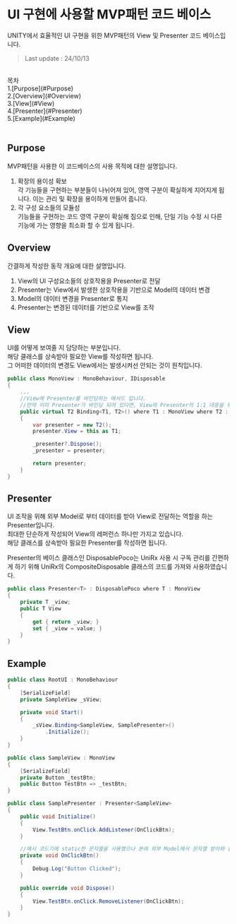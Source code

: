 # UI 구현에 사용할 MVP패턴 코드 베이스
UNITY에서 효율적인 UI 구현을 위한 MVP패턴의 View 및 Presenter 코드 베이스입니다.
>Last update : 24/10/13
<br>
목차
<br>
1.[Purpose](#Purpose)<br>
2.[Overview](#Overview)<br>
3.[View](#View)<br>
4.[Presenter](#Presenter)<br>
5.[Example](#Example)<br>
<br>

## Purpose
MVP패턴을 사용한 이 코드베이스의 사용 목적에 대한 설명입니다.
1. 확장의 용이성 확보<br>
    각 기능들을 구현하는 부분들이 나뉘어져 있어, 영역 구분이 확실하게 지어지게 됩니다. 이는 관리 및 확장을 용이하게 만들어 줍니다.<br>
2. 각 구성 요소들의 모듈성<br>
    기능들을 구현하는 코드 영역 구분이 확실해 짐으로 인해, 단일 기능 수정 시 다른 기능에 가는 영향을 최소화 할 수 있게 됩니다.<br>

## Overview
간결하게 작성한 동작 개요에 대한 설명입니다.
1. View의 UI 구성요소들의 상호작용을 Presenter로 전달
2. Presenter는 View에서 발생한 상호작용을 기반으로 Model의 데이터 변경
3. Model의 데이터 변경을 Presenter로 통지
4. Presenter는 변경된 데이터를 기반으로 View를 조작

## View
UI를 어떻게 보여줄 지 담당하는 부분입니다.<br>
해당 클래스를 상속받아 필요한 View를 작성하면 됩니다.<br>
그 어떠한 데이터의 변경도 View에서는 발생시켜선 안되는 것이 원칙입니다.

```C#
public class MonoView : MonoBehaviour, IDisposable
{
    ...
    //View에 Presenter를 바인딩하는 메서드 입니다.
    //만약 이미 Presenter가 바인딩 되어 있다면, View와 Presenter의 1:1 대응을 위해 해당 Presenter는 자동으로 Dispose처리 됩니다.
    public virtual T2 Binding<T1, T2>() where T1 : MonoView where T2 : Presenter<T1>, new()
    {
        var presenter = new T2();
        presenter.View = this as T1;

        _presenter?.Dispose();
        _presenter = presenter;

        return presenter;
    }
}
```

## Presenter
UI 조작을 위해 외부 Model로 부터 데이터를 받아 View로 전달하는 역할을 하는 Presenter입니다.<br>
최대한 단순하게 작성되어 View의 레퍼런스 하나만 가지고 있습니다.<br>
해당 클래스를 상속받아 필요한 Presenter를 작성하면 됩니다.

Presenter의 베이스 클래스인 DisposablePoco는 UniRx 사용 시 구독 관리를 간편하게 하기 위해 UniRx의 CompositeDisposable 클래스의 코드를 가져와 사용하였습니다.
```C#
public class Presenter<T> : DisposablePoco where T : MonoView
{
    private T _view;
    public T View
    {
        get { return _view; }
        set { _view = value; }
    }
}
```

## Example
```C#
public class RootUI : MonoBehaviour
{
    [SerializeField]
    private SampleView _sView;

    private void Start()
    {
        _sView.Binding<SampleView, SamplePresenter>()
            .Initialize();
    }
}
```
```C#
public class SampleView : MonoView
{
    [SerializeField]
    private Button _testBtn;
    public Button TestBtn => _testBtn;
}

public class SamplePresenter : Presenter<SampleView>
{
    public void Initialize()
    {
        View.TestBtn.onClick.AddListener(OnClickBtn);
    }

    //예시 코드기에 static한 문자열을 사용했으나 본래 외부 Model에서 문자열 받아와 출력
    private void OnClickBtn()
    {
        Debug.Log("Button Clicked");
    }

    public override void Dispose()
    {
        View.TestBtn.onClick.RemoveListener(OnClickBtn);
    }
}
```
